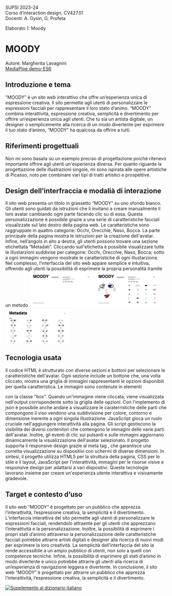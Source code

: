 SUPSI 2023-24  
Corso d’interaction design, CV427.01  
Docenti: A. Gysin, G. Profeta  

Elaborato 1: Moody  

# MOODY
Autore: Margherita Lavagnini  
[MediaPipe demo-ES6](https://margheritalavagnini.github.io/MOODY/)


## Introduzione e tema
“MOODY” è un sito web interattivo che offre un’esperienza unica di espressione creativa. Il sito permette agli utenti di personalizzare le espressioni facciali per rappresentare il loro stato d’animo. “MOODY” combina interattività, espressione creativa, semplicità e divertimento per offrire un’esperienza unica agli utenti. Che tu sia un artista digitale, un designer o semplicemente alla ricerca di un modo divertente per esprimere il tuo stato d’animo, “MOODY” ha qualcosa da offrire a tutti.


## Riferimenti progettuali
Non mi sono basata su un esempio preciso di progettazione poiché ritenevo importante offrire agli utenti un'esperienza diversa. Per quanto riguarda la progettazione delle illustrazioni singole, mi sono ispirata alle opere artistiche di Picasso, noto per combinare vari tipi di tratti artistici e prospettive.


## Design dell’interfraccia e modalià di interazione
Il sito web presenta un titolo in grassetto “MOODY” su uno sfondo bianco. Gli utenti sono guidati da istruzioni che li invitano a creare manualmente il loro avatar cambiando ogni parte facendo clic su di essa. Questa personalizzazione è possibile grazie a una serie di caratteristiche facciali visualizzate sul lato destro della pagina web. Le caratteristiche sono raggruppate in quattro categorie: Occhi, Orecchie, Naso, Bocca. La parte principale della pagina mostra le istruzioni per la creazione dell'avatar. Infine, nell’angolo in alto a destra, gli utenti possono trovare una sezione etichettata “Metadati”. Cliccando sull'etichetta è possibile visualizzare tutte le illustarzioni suddivise per categorie: Occhi, Orecchie, Naso, Bocca; sotto a ogni immagini vengono mostrate le caratteristiche di ogni illustarzione.  Nel complesso, l’interfaccia del sito web appare semplice e intuitiva, offrendo agli utenti la possibilità di esprimere la propria personalità tramite un metodo 
[<img src="doc/Screenshot_01.png" width="200">]()
[<img src="doc/Screenshot_02.png" width="200">]()
[<img src="doc/Screenshot_03.png" width="200">]()


## Tecnologia usata
Il codice HTML è strutturato con diverse sezioni e bottoni per selezionare le caratteristiche dell'avatar. Ogni sezione include un bottone che, una volta cliccato, mostra una griglia di immagini rappresentanti le opzioni disponibili per quella caratteristica. Le immagini sono contenute in elementi <div> con la classe "box". Quando un'immagine viene cliccata, viene visualizzata nell'output corrispondente sotto la griglia delle opzioni.
Con l'implemento di json è possibile anche andare a visualizzare le caraterristiche delle parti che compongono il viso vendono una suddivisione per colore, contorno e dimensione inerente a ogni singola illustrazione.
JavaScript gioca un ruolo cruciale nell'aggiungere interattività alla pagina. Gli script gestiscono la visibilità dei diversi contenitori che contengono le immagini delle varie parti dell'avatar. Inoltre, gli eventi di clic sui pulsanti e sulle immagini aggiornano dinamicamente la visualizzazione dell'avatar selezionato.
Il progetto supporta il responsive design grazie al meta tag <meta name="viewport" content="width=device-width, initial-scale=1.0">, che garantisce una corretta visualizzazione su dispositivi con schermi di diverse dimensioni.
In sintesi, il progetto utilizza HTML5 per la struttura della pagina, CSS per lo stile e il layout, JavaScript per l'interattività, immagini per le risorse visive e responsive design per adattarsi a vari dispositivi. Queste tecnologie lavorano insieme per creare un'esperienza utente interattiva e visivamente gradevole.


## Target e contesto d’uso
Il sito web “MOODY” è progettato per un pubblico che apprezza l’interattività, l’espressione creativa, la semplicità e il divertimento. L’interfaccia interattiva del sito permette agli utenti di personalizzare le espressioni facciali, rendendolo attraente per gli utenti che apprezzano l’interattività e la personalizzazione. Inoltre, la possibilità di esprimere i propri stati d’animo attraverso la personalizzazione delle caratteristiche facciali potrebbe attrarre artisti digitali e designer alla ricerca di nuovi modi per esprimere la loro creatività. La semplicità dell’interfaccia del sito la rende accessibile a un ampio pubblico di utenti, non solo a quelli con competenze tecniche. Infine, la possibilità di esprimere gli stati d’animo in modo divertente e unico potrebbe attrarre gli utenti alla ricerca di un’esperienza di navigazione leggera e divertente. In conclusione, il sito web “MOODY” è progettato per attrarre un pubblico che apprezza l’interattività, l’espressione creativa, la semplicità e il divertimento.

[<img src="doc/munari.jpg" width="300" alt="Supplemento al dizionario italiano">]()
